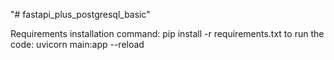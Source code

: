 "# fastapi_plus_postgresql_basic" 


Requirements installation command: pip install -r requirements.txt 
to run the code: uvicorn main:app --reload